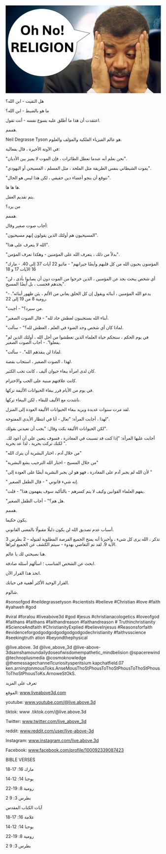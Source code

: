 ![Video cover image](../cover.jpg "cover photo")

هل التقيت - ابن الله؟

ما هو بالضبط - ابن الله؟

اعتقدت أن هذا ما أطلق عليه يسوع نفسه - أنت تقول.

هممم.

Neil Degrasse Tyson هو عالم الفيزياء الفلكية والمؤلف والعلوم.

في الآونة الأخيرة ، قال بفعالية:

"نحن نعلم أنه عندما تعطل الطائرات ، فإن الموت لا يميز بين الأديان".

"يموت الشيطاني بنفس الطريقة مثل الملحد ، مثل المسلم ، المسيحي أو اليهودي".

"نتوقع أن ينجو أعضاء دين حقيقي ، لكن هذا ليس هو الحال".

ها ها ها.

يتم تقديم العقل.

من يرد؟

هممم.

أجاب صوت صغير وقال:

"المسيحيون هم أولئك الذين يقولون إنهم مسيحيون".

"الله لا يتعرف على هذا".

"بدلاً من ذلك ، يتعرف الله على المؤمنين - وهكذا تعرف المؤمن".

"المؤمنون يحبون الله من كل قلبهم وأيضًا جيرانهم" - ماثيو 22 آيات 37 إلى 40. - مارك 16 الآيات 17 و 18

"أي شخص يبحث بجد عن المؤمنين ، الذين خرجوا من الموت دون أن يصابوا بأذى ، لن يجدهم فحسب ، بل أيضًا المسيح".

"يدعو الله المؤمنين ، أبنائه ويقول إن كل الخلق يعاني من الألم ، يئن ظهور أبنائه". - رومية 8 من 19 إلى 22.

"من سيرد؟" - أجبت.

"أبناء الله يستجيبون لعطش جاد لله" - قال الصوت الصغير.

"لماذا كان أي شخص وجد الضوء في العلم ، العطش لله؟" - سألت.

"في يوم الحكم ، ستحكم حياة العلماء الذين تعطشوا من أجل الله ، أولئك الذين لم يفعلوا". - أجاب الصوت الصغير.

"لماذا لن ينقذهم الله". - سألت.

لهذا ، الصوت الصغير ، استجاب بقصة.

كان لدى امرأة ببغاء حيوان أليف ، كانت تحب الكثير.

كانت علاقتهم مبنية على الحب والاحترام.

في يوم من الأيام قرر ببغاء الحيوانات الأليفة تركها.

ناشدت مع الأليف للبقاء ، لكن الببغاء تركها.

لقد مرت سنوات عديدة ويريد ببغاء الحيوانات الأليفة العودة إلى المنزل.

لهذا ، أجابت المرأة: "تعال - أنا في انتظار الأيدي المفتوحة".

لكن الحيوانات الأليفة بكت وقال: "يجب أن تعيدني بقولك".

أجابت عليها المرأة: "إذا كنت قد تسببت في المغادرة ، فسوف يتعين علي أن أعود لك. لكنك تركت بحرية ، لذا عد بحرية ".

"من خلال آدم ، اختار البشرية أن يترك الله"

"من خلال المسيح - اختار الله الترحيب بشع البشرية"

"لأن الله لم يجبر آدم على المغادرة ، فهو هو لن يجبر البشرية أيضًا على العودة إلى "

" إنه شيء قانوني " - قال الطفل الصغير.

"يفهم العلماء القوانين وكيف لا يتم كسرهم - بالتأكيد سوف يفهمون هذا" - قلت.

"هل هم؟" - أجاب الطفل الصغير.

هممم.

يكون حكيما.

أسباب عدم تصديق الله لن يكون دليلًا مقبولًا بالمعنى القانوني.

تذكر ، الله يرى كل شيء ، وأخبرنا أنه يمنح الجميع الفرصة المطلوبة لقبوله - 2 بطرس 3 الآية 9. لقد تم التغاضي بهدوء - سيتم الكشف عن الجميع ليراها.

هنا نصيحتي لك يا عالم.

ابحث عن الشخص المناسب ؛ اسألهم أسئلة صادقة.

اتخذ هذا القرار الآن.

القرار الوحيد الأكثر أهمية في حياتك.

شالوم.

#sonsofgod #neildegrassetyson #scientists #believe #Christian #love #faith #yahweh #god

#viral #foralou #liveabove3d #god #jesus #christianacologetics #loveofgod #faithans #faithans #faithandreason #faithandreason # Truthinchristianity #ScienceAndfaith #ChristianityExplied #believeInjesus #Reasonsforfaith #evidenceforgodgodgodgodgodgodgodechristianity #faithvsscience #seekingtruth ation #beyondthephysical

@live.above. 3d @live_above_3d @live-above-3dsamshamoundailydoseofwisdomempathetic_mindbelision @spacerewind @technoplusmedia @cosmoknowledge @themessagechannel1curiositysperitsium kapchatfield.07 ken.arningtonmousToks.AnseMousThoStPhousToThoStPhousToThoStPhousToThoStPhousToKs.ArnoweStOkS.

تعرف على المزيد

الموقع: www.liveabove3d.com

youtube: www.youtube.com/@live.above.3d

 tiktok: www .tiktok.com/@live.above.3d

Twitter: www.twitter.com/live_above_3d

reddit: www.reddit.com/user/live-above-3d

Instagram: www.instagram.com/live.above.3d

Facebook: www.facebook.com/profile/100092339087423

BIBLE VERSES

مارك 16: 17-18

يوحنا 14: 12-14

رومية 8: 19-22

2 بطرس 3: 9

آيات الكتاب المقدس

علامة 16: 17-18

يوحنا 14: 12-14

رومية 8: 19-22

2 بطرس 3: 9